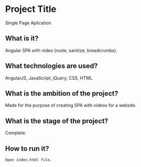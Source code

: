 # Project Title
Single Page Aplication

## What is it?

Angular SPA with video (route, sanitize, breadcrumbs). 

## What technologies are used?

AngularJS, JavaScript, jQuery, CSS, HTML

## What is the ambition of the project?

Made for the purpose of creating SPA with videos for a website. 

## What is the stage of the project?

Complete.

## How to run it?

```
Open index.html file.
```
